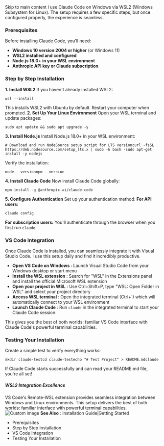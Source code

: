 Skip to main content
I use Claude Code on Windows via WSL2 (Windows Subsystem for Linux). The setup requires a few specific steps, but once configured properly, the experience is seamless.
### Prerequisites​
Before installing Claude Code, you'll need:
  * **Windows 10 version 2004 or higher** (or Windows 11)
  * **WSL2 installed and configured**
  * **Node.js 18.0+ in your WSL environment**
  * **Anthropic API key or Claude subscription**


### Step by Step Installation​
**1. Install WSL2**
If you haven't already installed WSL2:
```
wsl --install
```

This installs WSL2 with Ubuntu by default. Restart your computer when prompted.
**2. Set Up Your Linux Environment**
Open your WSL terminal and update packages:
```
sudo apt update && sudo apt upgrade -y
```

**3. Install Node.js**
Install Node.js 18.0+ in your WSL environment:
```
# Download and run NodeSource setup script for LTS versioncurl -fsSL https://deb.nodesource.com/setup_lts.x | sudo -E bash -sudo apt-get install -y nodejs
```

Verify the installation:
```
node --versionnpm --version
```

**4. Install Claude Code**
Now install Claude Code globally:
```
npm install -g @anthropic-ai/claude-code
```

**5. Configure Authentication**
Set up your authentication method:
**For API users:**
```
claude config
```

**For subscription users:** You'll authenticate through the browser when you first run `claude`.
### VS Code Integration​
Once Claude Code is installed, you can seamlessly integrate it with Visual Studio Code. I use this setup daily and find it incredibly productive.
  * **Open VS Code on Windows** : Launch Visual Studio Code from your Windows desktop or start menu
  * **Install the WSL extension** : Search for "WSL" in the Extensions panel and install the official Microsoft WSL extension
  * **Open your project in WSL** : Use Ctrl+Shift+P, type "WSL: Open Folder in WSL" and select your project directory
  * **Access WSL terminal** : Open the integrated terminal (Ctrl+`) which will automatically connect to your WSL environment
  * **Launch Claude Code** : Run `claude` in the integrated terminal to start your Claude Code session


This gives you the best of both worlds: familiar VS Code interface with Claude Code's powerful terminal capabilities.
### Testing Your Installation​
Create a simple test to verify everything works:
```
mkdir claude-testcd claude-testecho "# Test Project" > README.mdclaude
```

If Claude Code starts successfully and can read your README.md file, you're all set!
##### WSL2 Integration Excellence
VS Code's Remote-WSL extension provides seamless integration between Windows and Linux environments. This setup delivers the best of both worlds: familiar interface with powerful terminal capabilities.
![Custom image](https://www.claudelog.com/img/discovery/004.png)
**See Also** : Installation Guide|Getting Started
  * Prerequisites
  * Step by Step Installation
  * VS Code Integration
  * Testing Your Installation


